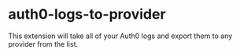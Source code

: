 # auth0-logs-to-provider
This extension will take all of your Auth0 logs and export them to any provider from the list.
